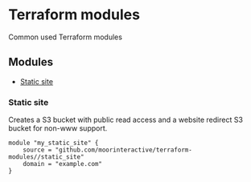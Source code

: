 # Terraform modules

Common used Terraform modules

## Modules

* [Static site]

### Static site

Creates a S3 bucket with public read access and a website redirect S3 bucket
for non-www support.

```
module "my_static_site" {
	source = "github.com/moorinteractive/terraform-modules//static_site"
	domain = "example.com"
}
```
[Static site]: #static-site
